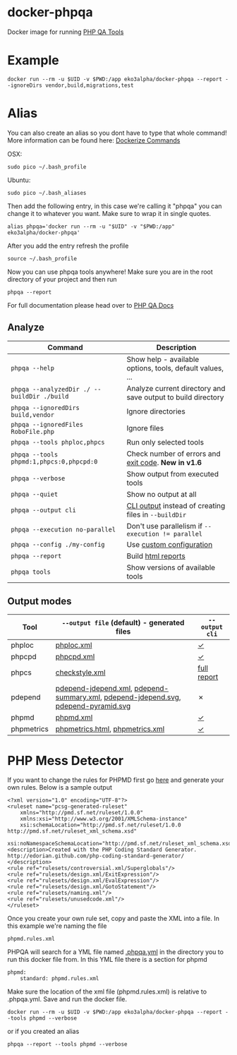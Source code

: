 # docker-phpqa
Docker image for running [PHP QA Tools](https://github.com/EdgedesignCZ/phpqa)

# Example

    docker run --rm -u $UID -v $PWD:/app eko3alpha/docker-phpqa --report --ignoreDirs vendor,build,migrations,test

# Alias

You can also create an alias so you dont have to type that whole command! More information can be found here: [Dockerize Commands](http://ctankersley.com/2015/12/23/dockerize-commands/)

OSX:

    sudo pico ~/.bash_profile
    
Ubuntu:

    sudo pico ~/.bash_aliases

Then add the following entry, in this case we're calling it "phpqa" you can change it to whatever you want.  Make sure to wrap it in single quotes.
    
    alias phpqa='docker run --rm -u "$UID" -v "$PWD:/app" eko3alpha/docker-phpqa'
    
After you add the entry refresh the profile

    source ~/.bash_profile
    
Now you can use phpqa tools anywhere!  Make sure you are in the root directory of your project and then run

    phpqa --report
    
For full documentation please head over to [PHP QA Docs](https://github.com/EdgedesignCZ/phpqa)

## Analyze

| Command | Description |
| ------- | ----------- |
| `phpqa --help` | Show help - available options, tools, default values, ... |
| `phpqa --analyzedDir ./ --buildDir ./build` | Analyze current directory and save output to build directory |
| `phpqa --ignoredDirs build,vendor` | Ignore directories |
| `phpqa --ignoredFiles RoboFile.php` | Ignore files |
| `phpqa --tools phploc,phpcs` | Run only selected tools |
| `phpqa --tools phpmd:1,phpcs:0,phpcpd:0` | Check number of errors and [exit code](#exit-code). **New in v1.6** |
| `phpqa --verbose` | Show output from executed tools |
| `phpqa --quiet` | Show no output at all |
| `phpqa --output cli` | [CLI output](#output-modes) instead of creating files in `--buildDir` |
| `phpqa --execution no-parallel` | Don't use parallelism if `--execution != parallel` |
| `phpqa --config ./my-config` | Use [custom configuration](#advanced-configuration---phpqayml) |
| `phpqa --report` | Build [html reports](#html-reports) |
| `phpqa tools` | Show versions of available tools |

## Output modes

Tool | `--output file` (default) - generated files | `--output cli` |
---- | ------------------------- | -------------- |
phploc | [phploc.xml](https://edgedesigncz.github.io/phpqa/report/phploc.xml) | [✓](https://github.com/sebastianbergmann/phploc#analyse-a-directory-and-print-the-result) |
phpcpd | [phpcpd.xml](https://edgedesigncz.github.io/phpqa/report/phpcpd.xml) | [✓](https://github.com/sebastianbergmann/phpcpd#usage-example) |
phpcs | [checkstyle.xml](https://edgedesigncz.github.io/phpqa/report/checkstyle.xml) | [full report](https://github.com/squizlabs/PHP_CodeSniffer/wiki/Reporting#printing-full-and-summary-reports) |
pdepend | [pdepend-jdepend.xml](https://edgedesigncz.github.io/phpqa/report/pdepend-jdepend.xml), [pdepend-summary.xml](https://edgedesigncz.github.io/phpqa/report/pdepend-summary.xml), [pdepend-jdepend.svg](https://edgedesigncz.github.io/phpqa/report/pdepend-jdepend.svg), [pdepend-pyramid.svg](https://edgedesigncz.github.io/phpqa/report/pdepend-pyramid.svg) | ✗ |
phpmd | [phpmd.xml](https://edgedesigncz.github.io/phpqa/report/phpmd.xml) | [✓](https://github.com/phpmd/phpmd/blob/master/src/main/php/PHPMD/Renderer/TextRenderer.php#L47) |
phpmetrics | [phpmetrics.html](https://edgedesigncz.github.io/phpqa/report/phpmetrics.html), [phpmetrics.xml](https://edgedesigncz.github.io/phpqa/report/phpmetrics.xml) | [✓](https://github.com/phpmetrics/PhpMetrics#usage) |

# PHP Mess Detector
If you want to change the rules for PHPMD first go [here](https://edorian.github.io/php-coding-standard-generator/#phpmd) and generate your own rules.  Below is a sample output

    <?xml version="1.0" encoding="UTF-8"?>
    <ruleset name="pcsg-generated-ruleset" 
        xmlns="http://pmd.sf.net/ruleset/1.0.0" 
        xmlns:xsi="http://www.w3.org/2001/XMLSchema-instance" 
        xsi:schemaLocation="http://pmd.sf.net/ruleset/1.0.0 http://pmd.sf.net/ruleset_xml_schema.xsd"
        xsi:noNamespaceSchemaLocation="http://pmd.sf.net/ruleset_xml_schema.xsd">
    <description>Created with the PHP Coding Standard Generator. http://edorian.github.com/php-coding-standard-generator/
    </description>
    <rule ref="rulesets/controversial.xml/Superglobals"/>
    <rule ref="rulesets/design.xml/ExitExpression"/>
    <rule ref="rulesets/design.xml/EvalExpression"/>
    <rule ref="rulesets/design.xml/GotoStatement"/>
    <rule ref="rulesets/naming.xml"/>
    <rule ref="rulesets/unusedcode.xml"/>
    </ruleset>

Once you create your own rule set, copy and paste the XML into a file.  In this example we're naming the file 

    phpmd.rules.xml

PHPQA will search for a YML file named [.phpqa.yml](https://github.com/EdgedesignCZ/phpqa/blob/master/.phpqa.yml) in the directory you to run this docker file from.  In this YML file there is a section for phpmd

    phpmd:
        standard: phpmd.rules.xml

Make sure the location of the xml file (phpmd.rules.xml) is relative to .phpqa.yml.  Save and run the docker file.

    docker run --rm -u $UID -v $PWD:/app eko3alpha/docker-phpqa --report --tools phpmd --verbose

or if you created an alias

    phpqa --report --tools phpmd --verbose
